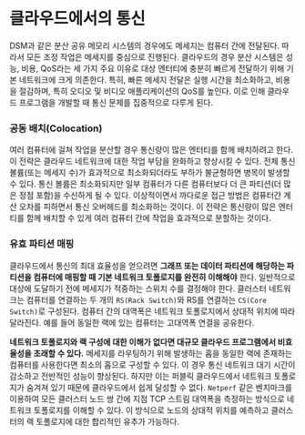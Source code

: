# 클라우드에서의 통신

DSM과 같은 분산 공유 메모리 시스템의 경우에도 메세지는 컴퓨터 간에 전달된다. 따라서 모든 조정 작업은 메세지를 중심으로 진행된다. 클라우드의 경우 분산 시스템은 성능, 비용, QoS라는 세 가지 주요 이유로 대상 엔터티에 충분히 빠르게 전달하기 위해 기본 네트워크에 크게 의존한다. 특히, 빠른 메세지 전달은 실행 시간을 최소화하고, 비용을 절감하며, 특히 오디오 및 비디오 애플리케이션의 QoS를 높인다. 이로 인해 클라우드 프로그램을 개발할 때 통신 문제를 집중적으로 다루게 된다.

### 공동 배치(Colocation)

여러 컴퓨터에 걸쳐 작업을 분산할 경우 통신량이 많은 엔터티를 함께 배치하려고 한다. 이 전략은 클라우드 네트워크에 대한 작업 부담을 완화하고 향상시킬 수 있다. 전체 통신 볼륨(또는 메세지 수)가 효과적으로 최소화되더라도 부하가 불균형하면 병목이 발생할 수 있다. 통신 볼륨은 최소화되지만 일부 컴퓨터가 다른 컴퓨터보다 더 큰 파티션(더 많은 정점 포함)을 수신하게 될 수 있다. 이상적이면서 까다로운 접근 방법은 컴퓨터간 계산 오차를 피하면서 통신 오버헤드를 최소화하는 것이다. 이 전략은 통신량이 많은 엔터티를 함께 배치할 수 있게 여러 컴퓨터 간에 작업을 효과적으로 분할하는 것이다.

### 유효 파티션 매핑

클라우드에서 통신의 최대 효율성을 얻으려면 **그래프 또는 데이터 파티션에 해당하는 파티션을 컴퓨터에 매핑할 때 기본 네트워크 토폴로지를 완전히 이해해야** 한다. 일반적으로 대상에 도달하기 전에 메세지가 적중하는 스위치 수를 결정해야 한다. 클러스터 네트워크는 컴퓨터를 연결하는 두 개의 `RS(Rack Switch)`와 RS를 연결하는 `CS(Core Switch)`로 구성된다. 컴퓨터 간의 대역폭은 네트워크 토폴로지에서 상대적 위치에 따라 달라진다. 예를 들어 동일한 랙에 있는 컴퓨터는 고대역폭 연결을 공유한다.

**네트워크 토폴로지와 랙 구성에 대한 이해가 없다면 대규모 클라우드 프로그램에서 비효율성을 초래할 수 있다.** 메세지를 라우팅하기 위해 발생하는 홉을 동일한 랙에 존재하는 컴퓨터를 사용한다면 최소의 홉으로 구성할 수 있다. 이 경우 통신 네트워크 대기 시간이 감소하고 전반적인 성능이 향상된다. 하지만 이는 퍼블릭 클라우드에서 네트워크 토폴로지가 숨겨져 있기 때문에 클라우드에서 쉽게 달성할 수 없다. `Netperf` 같은 벤치마크를 이용하여 모든 클러스터 노드 쌍 간에 지점 TCP 스트림 대역폭을 측정하는 방식으로 네트워크 토폴로지를 이해할 수 있다. 이 방식으로 노드의 상대적 위치를 예측하고 클러스터의 랙 토폴로지에 대한 합리적인 유추가 가능하다.